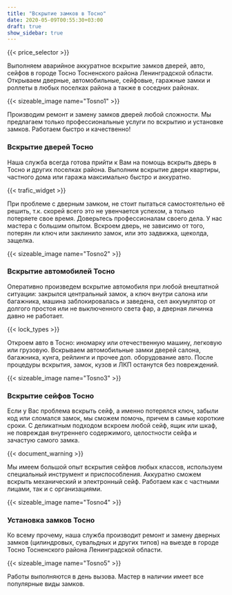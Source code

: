 ```yaml
---
title: "Вскрытие замков в Тосно"
date: 2020-05-09T00:55:30+03:00
draft: true
show_sidebar: true
---
```


{{< price_selector >}}

Выполняем аварийное аккуратное вскрытие замков дверей, авто, сейфов в городе Тосно Тосненского района Ленинградской области. Открываем дверные, автомобильные, сейфовые, гаражные замки и роллеты в любых поселках района а также в соседних районах. 

{{< sizeable_image name="Tosno1" >}} 

Производим ремонт и замену замков дверей любой сложности. Мы предлагаем только профессиональные услуги по вскрытию и установке замков. Работаем быстро и качественно!

### Вскрытие дверей Тосно

Наша служба всегда готова прийти к Вам на помощь вскрыть дверь в Тосно и других поселках района. Выполним вскрытие двери квартиры, частного дома или гаража максимально быстро и аккуратно. 

{{< trafic_widget >}}

При проблеме с дверным замком, не стоит пытаться самостоятельно её решить, т.к. скорей всего это не увенчается успехом, а только потеряете свое время. Доверьтесь профессионалам своего дела. У нас мастера с большим опытом. Вскроем дверь, не зависимо от того, потерян ли ключ или заклинило замок, или это задвижка, щеколда, защелка.

{{< sizeable_image name="Tosno2" >}} 

### Вскрытие автомобилей Тосно

Оперативно произведем вскрытие автомобиля при любой внештатной ситуации: закрылся центральный замок, а ключ внутри салона или багажника, машина заблокировалась и заведена, сел аккумулятор от долгого простоя или не выключенного света фар, а дверная личинка давно не работает. 

{{< lock_types >}}

Откроем авто в Тосно: иномарку или отечественную машину, легковую или грузовую. Вскрываем автомобильные замки дверей салона, багажника, кунга, рейлинги и прочее доп. оборудование авто. После процедуры вскрытия, замок, кузов и ЛКП останутся без повреждений.

{{< sizeable_image name="Tosno3" >}} 

### Вскрытие сейфов Тосно

Если у Вас проблема вскрыть сейф, а именно потерялся ключ, забыли код или сломался замок, мы сможем помочь, причем в самые короткие сроки. С деликатным подходом вскроем любой сейф, ящик или шкаф, не повреждая внутреннего содержимого, целостности сейфа и зачастую самого замка. 

{{< document_warning >}}

Мы имеем большой опыт вскрытия сейфов любых классов, используем специальный инструмент и приспособления. Аккуратно сможем вскрыть механический и электронный сейф. Работаем как с частными лицами, так и с организациями.

{{< sizeable_image name="Tosno4" >}} 

### Установка замков Тосно

Ко всему прочему, наша служба производит ремонт и замену дверных замков (цилиндровых, сувальдных и других типов) на выезде в городе Тосно Тосненского района Ленинградской области. 

{{< sizeable_image name="Tosno5" >}} 

Работы выполняются в день вызова. Мастер в наличии имеет все популярные виды замков.
